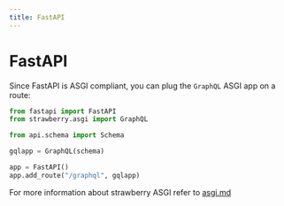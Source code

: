```yaml
---
title: FastAPI
---
```


# FastAPI

Since FastAPI is ASGI compliant, you can plug the `GraphQL` ASGI app on a route:

```python
from fastapi import FastAPI
from strawberry.asgi import GraphQL

from api.schema import Schema

gqlapp = GraphQL(schema)

app = FastAPI()
app.add_route("/graphql", gqlapp)
```

For more information about strawberry ASGI refer to [asgi.md](asgi.md)

